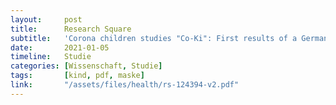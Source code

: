```yaml
---
layout:     post
title:      Research Square
subtitle:   'Corona children studies "Co-Ki": First results of a Germany-wide registry on mouth and nose covering (mask) in children'
date:       2021-01-05
timeline:   Studie
categories: [Wissenschaft, Studie]
tags:       [kind, pdf, maske]
link:       "/assets/files/health/rs-124394-v2.pdf"
---
```

<object data="{{ page.link }}" style='height:calc(100vh - 400px); width: 100%' type='application/pdf'></object>
